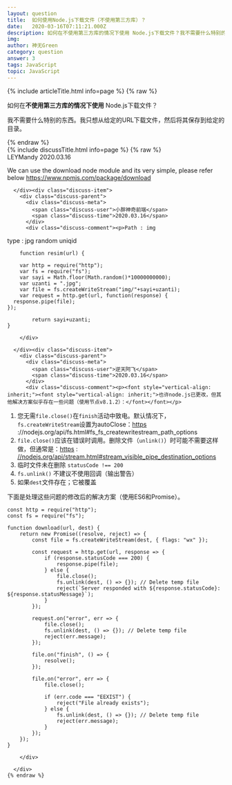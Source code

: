 ```yaml
---
layout: question
title:  如何使用Node.js下载文件（不使用第三方库）？
date:   2020-03-16T07:11:21.000Z
description: 如何在不使用第三方库的情况下使用 Node.js下载文件？我不需要什么特别的东西。我只想从给定的URL下载文件，然后将其保存到给定的目录。...
img: 
author: 神无Green
category: question
answer: 3
tags: JavaScript
topic: JavaScript
---
```

<div class="article-root">
  <div class="article">
    {% include articleTitle.html info=page %}
    {% raw %}
    <div class="article-content"><p><font style="vertical-align: inherit;"><font style="vertical-align: inherit;">如何在</font></font><strong><font style="vertical-align: inherit;"><font style="vertical-align: inherit;">不使用第三方库的情况下使用</font></font></strong><font style="vertical-align: inherit;"><font style="vertical-align: inherit;"> Node.js下载文件</font><font style="vertical-align: inherit;">？</font></font></p>

<p><font style="vertical-align: inherit;"><font style="vertical-align: inherit;">我不需要什么特别的东西。</font><font style="vertical-align: inherit;">我只想从给定的URL下载文件，然后将其保存到给定的目录。</font></font></p></div>
    {% endraw %}
  </div>

  <div class="discuss-wrapper">
    {% include discussTitle.html info=page %}
    {% raw %}
    <div class="discuss-item">
        <div class="discuss-parent">
          <div class="discuss-meta">
            <span class="discuss-user">LEYMandy</span>
            <span class="discuss-time">2020.03.16</span>
          </div>
          <div class="discuss-comment"><p>We can use the download node module and its very simple, please refer below
<a href="https://www.npmjs.com/package/download" rel="nofollow noreferrer">https://www.npmjs.com/package/download</a></p></div>
        </div>
        
      </div><div class="discuss-item">
        <div class="discuss-parent">
          <div class="discuss-meta">
            <span class="discuss-user">小胖神奇前端</span>
            <span class="discuss-time">2020.03.16</span>
          </div>
          <div class="discuss-comment"><p>Path : img
type : jpg 
random uniqid </p>

<pre><code>    function resim(url) {<font></font>
<font></font>
    var http = require("http");<font></font>
    var fs = require("fs");<font></font>
    var sayi = Math.floor(Math.random()*10000000000);<font></font>
    var uzanti = ".jpg";<font></font>
    var file = fs.createWriteStream("img/"+sayi+uzanti);<font></font>
    var request = http.get(url, function(response) {<font></font>
  response.pipe(file);<font></font>
});<font></font>
<font></font>
        return sayi+uzanti;<font></font>
}<font></font>
</code></pre></div>
        </div>
        
      </div><div class="discuss-item">
        <div class="discuss-parent">
          <div class="discuss-meta">
            <span class="discuss-user">逆天阿飞</span>
            <span class="discuss-time">2020.03.16</span>
          </div>
          <div class="discuss-comment"><p><font style="vertical-align: inherit;"><font style="vertical-align: inherit;">也许node.js已更改，但其他解决方案似乎存在一些问题（使用节点v8.1.2）：</font></font></p>

<ol>
<li><font style="vertical-align: inherit;"><font style="vertical-align: inherit;">您无需</font></font><code>file.close()</code><font style="vertical-align: inherit;"><font style="vertical-align: inherit;">在</font></font><code>finish</code><font style="vertical-align: inherit;"><font style="vertical-align: inherit;">活动中</font><font style="vertical-align: inherit;">致电</font><font style="vertical-align: inherit;">。</font><font style="vertical-align: inherit;">默认情况下，</font></font><code>fs.createWriteStream</code><font style="vertical-align: inherit;"><font style="vertical-align: inherit;">设置为autoClose：</font><a href="https://nodejs.org/api/fs.html#fs_fs_createwritestream_path_options" rel="noreferrer"><font style="vertical-align: inherit;">https</font></a><font style="vertical-align: inherit;"> ://nodejs.org/api/fs.html#fs_fs_createwritestream_path_options</font></font><a href="https://nodejs.org/api/fs.html#fs_fs_createwritestream_path_options" rel="noreferrer"><font style="vertical-align: inherit;"></font></a></li>
<li><code>file.close()</code><font style="vertical-align: inherit;"><font style="vertical-align: inherit;">应该在错误时调用。</font><font style="vertical-align: inherit;">删除文件（</font></font><code>unlink()</code><font style="vertical-align: inherit;"><font style="vertical-align: inherit;">）</font><font style="vertical-align: inherit;">时可能不需要这样做</font><font style="vertical-align: inherit;">，但通常是：</font><a href="https://nodejs.org/api/stream.html#stream_readable_pipe_destination_options" rel="noreferrer"><font style="vertical-align: inherit;">https</font></a><font style="vertical-align: inherit;"> : </font></font><a href="https://nodejs.org/api/stream.html#stream_readable_pipe_destination_options" rel="noreferrer"><font style="vertical-align: inherit;"><font style="vertical-align: inherit;">//nodejs.org/api/stream.html#stream_visible_pipe_destination_options</font></font></a></li>
<li><font style="vertical-align: inherit;"><font style="vertical-align: inherit;">临时文件未在删除 </font></font><code>statusCode !== 200</code></li>
<li><code>fs.unlink()</code><font style="vertical-align: inherit;"><font style="vertical-align: inherit;"> 不建议不使用回调（输出警告）</font></font></li>
<li><font style="vertical-align: inherit;"><font style="vertical-align: inherit;">如果</font></font><code>dest</code><font style="vertical-align: inherit;"><font style="vertical-align: inherit;">文件存在；</font><font style="vertical-align: inherit;">它被覆盖</font></font></li>
</ol>

<p><font style="vertical-align: inherit;"><font style="vertical-align: inherit;">下面是处理这些问题的修改后的解决方案（使用ES6和Promise）。</font></font></p>

<pre><code>const http = require("http");<font></font>
const fs = require("fs");<font></font>
<font></font>
function download(url, dest) {<font></font>
    return new Promise((resolve, reject) =&gt; {<font></font>
        const file = fs.createWriteStream(dest, { flags: "wx" });<font></font>
<font></font>
        const request = http.get(url, response =&gt; {<font></font>
            if (response.statusCode === 200) {<font></font>
                response.pipe(file);<font></font>
            } else {<font></font>
                file.close();<font></font>
                fs.unlink(dest, () =&gt; {}); // Delete temp file<font></font>
                reject(`Server responded with ${response.statusCode}: ${response.statusMessage}`);<font></font>
            }<font></font>
        });<font></font>
<font></font>
        request.on("error", err =&gt; {<font></font>
            file.close();<font></font>
            fs.unlink(dest, () =&gt; {}); // Delete temp file<font></font>
            reject(err.message);<font></font>
        });<font></font>
<font></font>
        file.on("finish", () =&gt; {<font></font>
            resolve();<font></font>
        });<font></font>
<font></font>
        file.on("error", err =&gt; {<font></font>
            file.close();<font></font>
<font></font>
            if (err.code === "EEXIST") {<font></font>
                reject("File already exists");<font></font>
            } else {<font></font>
                fs.unlink(dest, () =&gt; {}); // Delete temp file<font></font>
                reject(err.message);<font></font>
            }<font></font>
        });<font></font>
    });<font></font>
}<font></font>
</code></pre></div>
        </div>
        
      </div>
    {% endraw %}
  </div>
<div>
